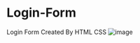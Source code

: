 # Login-Form
Login Form Created By HTML CSS 
![image](https://user-images.githubusercontent.com/54252418/64302459-cab47400-cf83-11e9-833b-c47b21ca7082.png)

